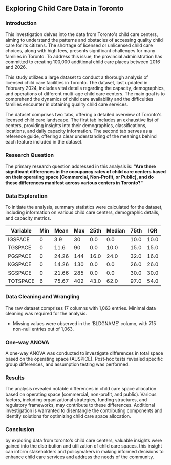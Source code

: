 ## Exploring Child Care Data in Toronto

### Introduction

This investigation delves into the data from Toronto's child care centers, aiming to understand the patterns and obstacles of accessing quality child care for its citizens. The shortage of licensed or unlicensed child care choices, along with high fees, presents significant challenges for many families in Toronto. To address this issue, the provincial administration has committed to creating 100,000 additional child care places between 2016 and 2026.

This study utilizes a large dataset to conduct a thorough analysis of licensed child care facilities in Toronto. The dataset, last updated in February 2024, includes vital details regarding the capacity, demographics, and operations of different multi-age child care centers. The main goal is to comprehend the dynamics of child care availability and the difficulties families encounter in obtaining quality child care services.

The dataset comprises two tabs, offering a detailed overview of Toronto's licensed child care landscape. The first tab includes an exhaustive list of centers, providing insights into their demographics, classifications, locations, and daily capacity information. The second tab serves as a reference guide, offering a clear understanding of the meanings behind each feature included in the dataset.

### Research Question

The primary research question addressed in this analysis is: **"Are there significant differences in the occupancy rates of child care centers based on their operating space (Commercial, Non-Profit, or Public), and do these differences manifest across various centers in Toronto?"**

### Data Exploration

To initiate the analysis, summary statistics were calculated for the dataset, including information on various child care centers, demographic details, and capacity metrics.

| Variable    | Min | Mean | Max | 25th | Median | 75th | IQR  |
|-------------|-----|------|-----|------|--------|------|------|
| IGSPACE     | 0   | 3.9  | 30  | 0.0  | 0.0    | 10.0 | 10.0 |
| TGSPACE     | 0   | 11.6 | 90  | 0.0  | 10.0   | 15.0 | 15.0 |
| PGSPACE     | 0   | 24.26| 144 | 16.0 | 24.0   | 32.0 | 16.0 |
| KGSPACE     | 0   | 14.26| 130 | 0.0  | 0.0    | 26.0 | 26.0 |
| SGSPACE     | 0   | 21.66| 285 | 0.0  | 0.0    | 30.0 | 30.0 |
| TOTSPACE    | 6   | 75.67| 402 | 43.0 | 62.0   | 97.0 | 54.0 |

### Data Cleaning and Wrangling

The raw dataset comprises 17 columns with 1,063 entries. Minimal data cleaning was required for the analysis.

- Missing values were observed in the 'BLDGNAME' column, with 715 non-null entries out of 1,063.

### One-way ANOVA

A one-way ANOVA was conducted to investigate differences in total space based on the operating space (AUSPICE). Post-hoc tests revealed specific group differences, and assumption testing was performed.

### Results

The analysis revealed notable differences in child care space allocation based on operating space (commercial, non-profit, and public). Various factors, including organizational strategies, funding structures, and regulatory frameworks, may contribute to these differences. Additional investigation is warranted to disentangle the contributing components and identify solutions for optimizing child care space allocation.

### Conclusion

by exploring data from toronto's child care centers, valuable insights were gained into the distribution and utilization of child care spaces. this insight can inform stakeholders and policymakers in making informed decisions to enhance child care services and address the needs of the community.

